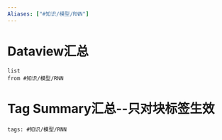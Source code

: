 ```yaml
---
Aliases: ["#知识/模型/RNN"]
---
```

# Dataview汇总

```dataview
list
from #知识/模型/RNN
```

# Tag Summary汇总--只对块标签生效

```add-summary
tags: #知识/模型/RNN
```

